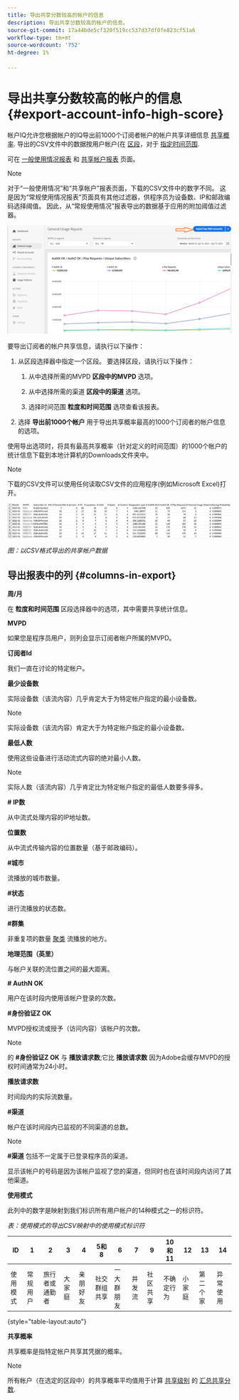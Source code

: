 ```yaml
---
title: 导出共享分数较高的帐户的信息
description: 导出共享分数较高的帐户的信息。
source-git-commit: 17a44bde5cf320f519cc537d37df0fe823cf51a6
workflow-type: tm+mt
source-wordcount: '752'
ht-degree: 1%

---
```



# 导出共享分数较高的帐户的信息 {#export-account-info-high-score}

帐户IQ允许您根据帐户的IQ导出前1000个订阅者帐户的帐户共享详细信息 [共享概率](/help/AccountIQ/product-concepts.md#account-sharing-probability-def). 导出的CSV文件中的数据按用户帐户(在 [区段](/help/AccountIQ/product-concepts.md#segment-def)，对于 [指定时间范围](/help/AccountIQ/product-concepts.md#time-frame-def).

可在 [一般使用情况报表](/help/AccountIQ/general-usage-reports.md) 和 [共享帐户报表](/help/AccountIQ/shared-acc-reports.md) 页面。

>[!NOTE]
>
>对于“一般使用情况”和“共享帐户”报表页面，下载的CSV文件中的数字不同。 这是因为“常规使用情况报表”页面具有其他过滤器，供程序员为设备数、IP和邮政编码选择阈值。 因此，从“常规使用情况”报表导出的数据基于应用的附加阈值过滤器。

![常规用法中的导出选项](assets/export.png)

要导出订阅者的帐户共享信息，请执行以下操作：

1. 从区段选择器中指定一个区段。 要选择区段，请执行以下操作：

   1. 从中选择所需的MVPD **区段中的MVPD** 选项。

   1. 从中选择所需的渠道 **区段中的渠道** 选项。

   1. 选择时间范围 **粒度和时间范围** 选项查看该报表。

1. 选择 **导出前1000个帐户** 用于导出共享概率最高的1000个订阅者的帐户信息的选项。

使用导出选项时，将具有最高共享概率（针对定义的时间范围）的1000个帐户的统计信息下载到本地计算机的Downloads文件夹中。

>[!NOTE]
>
>下载的CSV文件可以使用任何读取CSV文件的应用程序(例如Microsoft Excel)打开。

![csv格式的导出数据](assets/exported-csv.png)

*图：以CSV格式导出的共享帐户数据*

## 导出报表中的列 {#columns-in-export}

**周/月**

在 **粒度和时间范围** 区段选择器中的选项，其中需要共享统计信息。

**MVPD**

如果您是程序员用户，则列会显示订阅者帐户所属的MVPD。

**订阅者Id**

我们一直在讨论的特定帐户。

**最少设备数**

实际设备数（该流内容）几乎肯定大于为特定帐户指定的最小设备数。

>[!NOTE]
>
>实际设备数（该流内容）肯定大于为特定帐户指定的最小设备数。

**最低人数**

使用这些设备进行活动流式内容的绝对最小人数。

>[!NOTE]
>
>实际人数（该流内容）几乎肯定比为特定帐户指定的最低人数要多得多。

**# IP数**

从中流式处理内容的IP地址数。

**位置数**

从中流式传输内容的位置数量（基于邮政编码）。

**#城市**

流播放的城市数量。

**#状态**

进行流播放的状态数。

**#群集**

非重复项的数量 [聚类](/help/AccountIQ/product-concepts.md#cluster-def) 流播放的地方。

**地理范围（英里）**

与帐户关联的流位置之间的最大距离。

**# AuthN OK**

用户在该时段内使用该帐户登录的次数。

**#身份验证Z OK**

MVPD授权流或授予（访问内容）该帐户的次数。

>[!NOTE]
>
>的 **#身份验证Z OK** 与 **播放请求数**;它比 **播放请求数** 因为Adobe会缓存MVPD的授权时间通常为24小时。

**播放请求数**

时间段内的实际流数量。

**#渠道**

帐户在该时间段内已监视的不同渠道的总数。

>[!NOTE]
>
>**#渠道** 包括不一定属于已登录程序员的渠道。
>
>显示该帐户的号码是因为该帐户监视了您的渠道，但同时也在该时间段内访问了其他渠道。

**使用模式**

此列中的数字是映射到我们标识所有用户帐户的14种模式之一的标识符。

*表：使用模式的导出CSV映射中的使用模式标识符*

| ID | 1 | 2 | 3 | 4 | 5和8 | 6 | 7 | 9 | 10和11 | 12 | 13 | 14 |
|---|---|---|---|---|---|---|---|---|---|---|---|---|
| 使用模式 | 常规用户 | 旅行者或通勤者 | 大家庭 | 亲朋好友 | 社交群组共享 | 一大群朋友 | 并发流 | 社区共享 | 不确定行为 | 小家庭 | 第二个家 | 异常使用 |

{style=&quot;table-layout:auto&quot;}

**共享概率**

共享概率是指特定帐户共享其凭据的概率。

>[!NOTE]
>
> 所有帐户（在选定的区段中）的共享概率平均值用于计算 [共享级别](/help/AccountIQ/dashboard.md#sharing-level) 的 [汇总共享分数](/help/AccountIQ/dashboard.md#aggregated-sharing).
